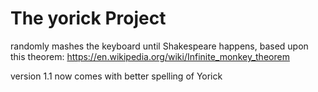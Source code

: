 # The yorick Project
randomly mashes the keyboard until Shakespeare happens, based upon this theorem: https://en.wikipedia.org/wiki/Infinite_monkey_theorem

version 1.1 now comes with better spelling of Yorick
